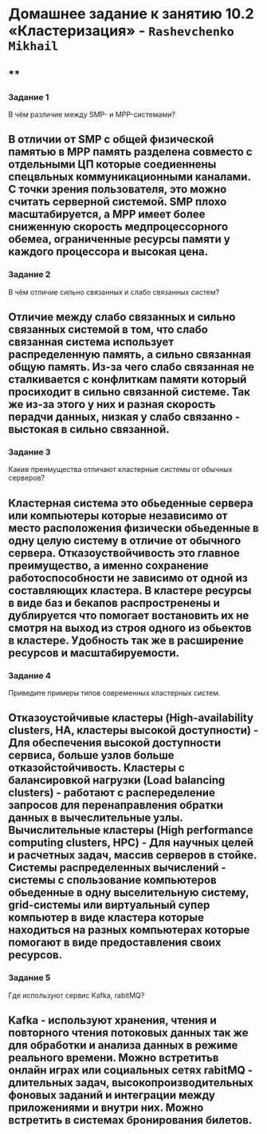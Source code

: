 # Домашнее задание к занятию 10.2 «Кластеризация» - `Rashevchenko Mikhail`
**
---
### Задание 1

В чём различие между SMP- и MPP-системами?

В отличии от SMP с общей физической памятью в MPP память разделена совместо с отдельными ЦП которые соедиеннены спецвльных коммуникационными каналами. С точки зрения пользователя, это можно считать серверной системой. SMP плохо масштабируется, а MPP имеет более сниженную скорость медпроцессорного обемеа, ограниченные ресурсы памяти у каждого процессора и высокая цена.
---
### Задание 2

В чём отличие сильно связанных и слабо связанных систем?

Отличие между слабо связанных и сильно связанных системой в том, что слабо связанная система использует распределенную память, а сильно связанная общую память.
Из-за чего слабо связанная не сталкивается с конфлиткам памяти который просиходит в сильно связанной системе. Так же из-за этого у них и разная скорость перадчи данных, низкая у слабо связанно - выстокая в сильно связанной.
---
### Задание 3

Какие преимущества отличают кластерные системы от обычных серверов?

Кластерная система это обьеденные сервера или компьютеры которые независимо от место расположения физически обьеденные в одну целую систему в отличие от обычного сервера. Отказоуствойчивость это главное преимущество, а именно сохранение работоспособности не зависимо от одной из составляющих кластера. В кластере ресурсы в виде баз и бекапов распростренены и дублируется что помогает востановить их не смотря на выход из строя одного из обьектов в кластере. Удобность так же в расширение ресурсов и масштабируемости.
---
### Задание 4

Приведите примеры типов современных кластерных систем.

Отказоустойчивые кластеры (High-availability clusters, HA, кластеры высокой доступности) - Для обеспечения высокой доступности сервиса, больше узлов больше отказойстойчивость.
Кластеры с балансировкой нагрузки (Load balancing clusters) - работают с распеределение запросов для перенаправления обратки данных в вычеслительные узлы.
Вычислительные кластеры (High performance computing clusters, HPC) - Для научных целей и расчетных задач, массив серверов в стойке.
Системы распределенных вычислений - системы с спользование компьютеров обьеденные в одну выселительную систему, grid-системы или виртуальный супер компьютер в виде кластера которые находиться на разных компьютерах которые помогают в виде предоставления своих ресурсов. 
---
### Задание 5

Где используют сервис Kafka, rabitMQ?

Kafka - используют хранения, чтения и повторного чтения потоковых данных так же для обработки и анализа данных в режиме реального времени. Можно встретитьв онлайн играх или социальных сетях
rabitMQ - длительных задач, высокопроизводительных фоновых заданий и интеграции между приложениями и внутри них. Можно встретить в системах бронирования билетов.
---
